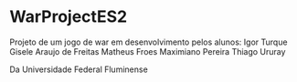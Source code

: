 WarProjectES2
=============

Projeto de um jogo de war em desenvolvimento pelos alunos:
Igor Turque
Gisele Araujo de Freitas
Matheus Froes
Maximiano Pereira
Thiago Ururay

Da Universidade Federal Fluminense
